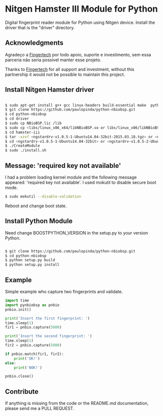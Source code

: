 # Nitgen Hamster III Module for Python

Digital fingerprint reader module for Python using Nitgen device.
Install the driver that is the "driver" directory.

## Acknowledgments

Agradeço a [Fingertech](http://www.fingertech.com.br) por todo apoio, suporte e investimento, 
sem essa parceria não seria possível manter esse projeto.
<br />

Thanks to [Fingertech](http://www.fingertech.com.br) for all support and investment,
without this partnership it would not be possible to maintain this project.


## Install Nitgen Hamster driver

```bash

$ sudo apt-get install g++ gcc linux-headers build-essential make  python-dev autotools-dev libicu-dev libbz2-dev libboost-all-dev libboost-python-dev
$ git clone https://github.com/paulopinda/python-nbiobsp.git
$ cd python-nbiobsp
$ cd driver
$ sudo cp NBioBSP.lic /lib
$ sudo cp <libs/linux_x86_x64/libNBioBSP.so or libs/linux_x86/libNBioBSP.so>
$ cd hamster-iii
$ tar -xzvf <ngstardrv-v1.0.5-1-Ubuntu14.04-32bit-2015.03.18.tgz> or <ngstardrv-v1.0.5-2-Ubuntu14.04-64bit-2015.03.30.tgz>
$ cd <ngstardrv-v1.0.5-1-Ubuntu14.04-32bit> or <ngstardrv-v1.0.5-2-Ubuntu14.04-64bit>
$ ./CreateModule
$ sudo ./install.sh

```

## Message: 'required key not available'

I had a problem loading kernel module and the following message appeared: 
'required key not available'. I used mokutil to disable secure boot mode.

```bash
$ sudo mokutil --disable-validation
```

Reboot and change boot state.


## Install Python Module

Need change BOOSTPYTHON_VERSION in the setup.py to your version Python. 

```bash

$ git clone https://github.com/paulopinda/python-nbiobsp.git
$ cd python-nbiobsp
$ python setup.py build
$ python setup.py install

```

## Example

Simple example who capture two fingerprints and validate.

```python
import time
import pynbiobsp as pnbio
pnbio.init()

print('Insert the first fingerprint: ')
time.sleep(1)
fir1 = pnbio.capture(5000)

print('Insert the second fingerprint: ')
time.sleep(1)
fir2 = pnbio.capture(5000)

if pnbio.match(fir1, fir2):
    print('OK!')
else:
    print('NOK!')

pnbio.close()
```

## Contribute

If anything is missing from the code or the README.md documentation, please send me a PULL REQUEST.